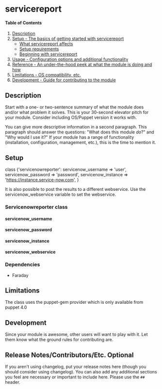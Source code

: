# servicereport

#### Table of Contents

1. [Description](#description)
1. [Setup - The basics of getting started with servicereport](#setup)
    * [What servicereport affects](#what-servicereport-affects)
    * [Setup requirements](#setup-requirements)
    * [Beginning with servicereport](#beginning-with-servicereport)
1. [Usage - Configuration options and additional functionality](#usage)
1. [Reference - An under-the-hood peek at what the module is doing and how](#reference)
1. [Limitations - OS compatibility, etc.](#limitations)
1. [Development - Guide for contributing to the module](#development)

## Description

Start with a one- or two-sentence summary of what the module does and/or what
problem it solves. This is your 30-second elevator pitch for your module.
Consider including OS/Puppet version it works with.

You can give more descriptive information in a second paragraph. This paragraph
should answer the questions: "What does this module *do*?" and "Why would I use
it?" If your module has a range of functionality (installation, configuration,
management, etc.), this is the time to mention it.

## Setup


class {'servicenowreporter':
  servicenow_username => 'user',
  servicenow_password => 'password',
  servicenow_instance => 'https://instance.service-now.com',
}

It is also possible to post the results to a different webservice. Use the servicenow_webservice variable to set the webservice.

### Servicenowreporter class ###
#### servicenow_username ####
#### servicenow_password ####
#### servicenow_instance ####
#### servicenow_webservice ####

### Dependencies ###
* Faraday

## Limitations

The class uses the puppet-gem provider which is only available from puppet 4.0

## Development

Since your module is awesome, other users will want to play with it. Let them
know what the ground rules for contributing are.

## Release Notes/Contributors/Etc. **Optional**

If you aren't using changelog, put your release notes here (though you should
consider using changelog). You can also add any additional sections you feel
are necessary or important to include here. Please use the `## ` header.
